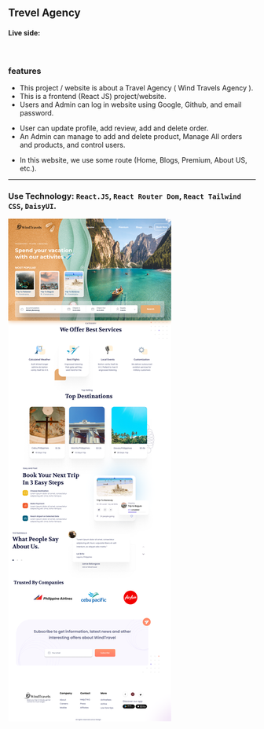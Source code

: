 ## Trevel Agency

#### Live side:

<br />

### features
- This project / website is about a Travel Agency ( Wind Travels Agency ).
- This is a  frontend (React JS) project/website. 
- Users and Admin can log in website using Google, Github, and email password.
* User can update profile, add review, add and delete order. 
* An Admin can manage to add and delete product, Manage All orders and products, and control users.
- In this website, we use some route (Home, Blogs, Premium, About US, etc.).
<hr />

### Use Technology: `React.JS`, `React Router Dom`, `React Tailwind CSS`, `DaisyUI`.

![preview img](/src/Assets/project_homies_demo.png)